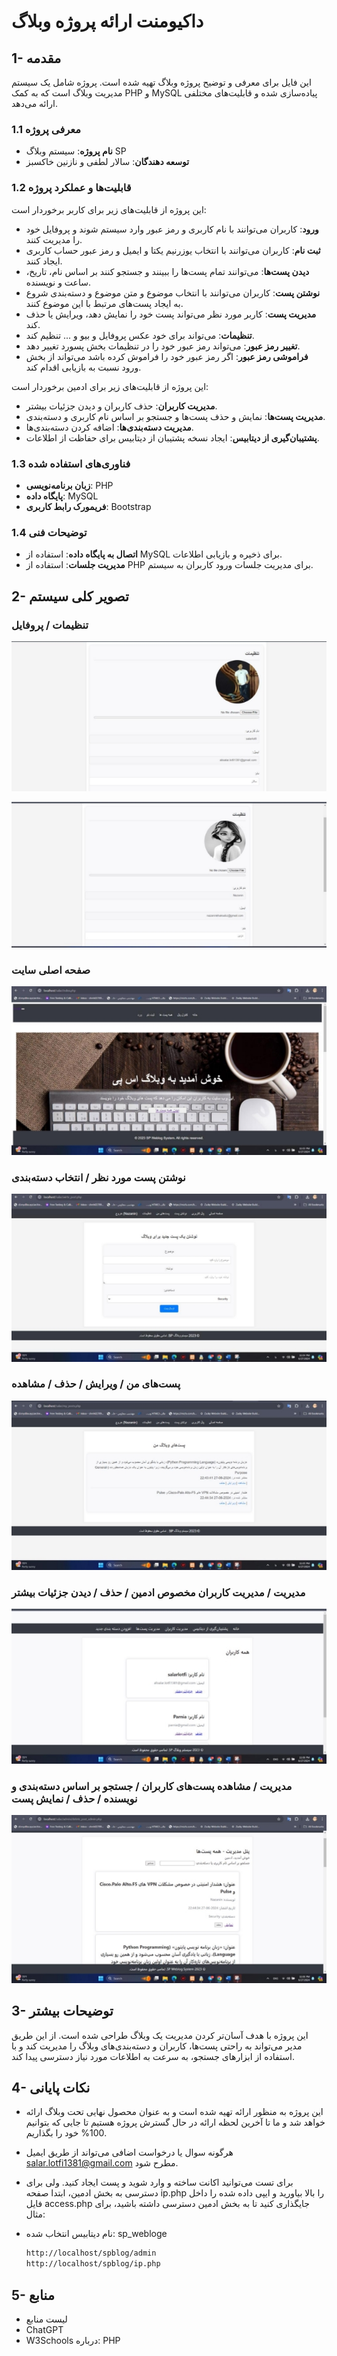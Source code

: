 # داکیومنت ارائه پروژه وبلاگ

## 1- مقدمه

این فایل برای معرفی و توضیح پروژه وبلاگ تهیه شده است. پروژه شامل یک سیستم مدیریت وبلاگ است که به کمک PHP و MySQL پیاده‌سازی شده و قابلیت‌های مختلفی ارائه می‌دهد.

### 1.1 معرفی پروژه

- **نام پروژه**: سیستم وبلاگ SP
- **توسعه دهندگان**: سالار لطفی و نازنین خاکسبز

### 1.2 قابلیت‌ها و عملکرد پروژه

این پروژه از قابلیت‌های زیر برای کاربر برخوردار است:

- **ورود**: کاربران می‌توانند با نام کاربری و رمز عبور وارد سیستم شوند و پروفایل خود را مدیریت کنند.
- **ثبت نام**: کاربران می‌توانند با انتخاب یوزرنیم یکتا و ایمیل و رمز عبور حساب کاربری ایجاد کنند.
- **دیدن پست‌ها**: می‌توانند تمام پست‌ها را ببینند و جستجو کنند بر اساس نام، تاریخ، ساعت و نویسنده.
- **نوشتن پست**: کاربران می‌توانند با انتخاب موضوع و متن موضوع و دسته‌بندی شروع به ایجاد پست‌های مرتبط با این موضوع کنند.
- **مدیریت پست**: کاربر مورد نظر می‌تواند پست خود را نمایش دهد، ویرایش یا حذف کند.
- **تنظیمات**: می‌تواند برای خود عکس پروفایل و بیو و ... تنظیم کند.
- **تغییر رمز عبور**: می‌تواند رمز عبور خود را در تنظیمات بخش پسورد تغییر دهد.
- **فراموشی رمز عبور**: اگر رمز عبور خود را فراموش کرده باشد می‌تواند از بخش ورود نسبت به بازیابی اقدام کند.

این پروژه از قابلیت‌های زیر برای ادمین برخوردار است:

- **مدیریت کاربران**: حذف کاربران و دیدن جزئیات بیشتر.
- **مدیریت پست‌ها**: نمایش و حذف پست‌ها و جستجو بر اساس نام کاربری و دسته‌بندی.
- **مدیریت دسته‌بندی‌ها**: اضافه کردن دسته‌بندی‌ها.
- **پشتیبان‌گیری از دیتابیس**: ایجاد نسخه پشتیبان از دیتابیس برای حفاظت از اطلاعات.

### 1.3 فناوری‌های استفاده شده

- **زبان برنامه‌نویسی**: PHP
- **پایگاه داده**: MySQL
- **فریمورک رابط کاربری**: Bootstrap

### 1.4 توضیحات فنی

- **اتصال به پایگاه داده**: استفاده از MySQL برای ذخیره و بازیابی اطلاعات.
- **مدیریت جلسات**: استفاده از PHP برای مدیریت جلسات ورود کاربران به سیستم.

## 2- تصویر کلی سیستم

### تنظیمات / پروفایل

![تنظیمات / پروفایل](Aspose.Words.5b8dc70e-51a9-4e9b-8bd7-901630683087.001.jpeg)

![تنظیمات / پروفایل](Aspose.Words.5b8dc70e-51a9-4e9b-8bd7-901630683087.002.jpeg)

### صفحه اصلی سایت

![صفحه اصلی سایت](Aspose.Words.5b8dc70e-51a9-4e9b-8bd7-901630683087.003.jpeg)

### نوشتن پست مورد نظر / انتخاب دسته‌بندی

![نوشتن پست](Aspose.Words.5b8dc70e-51a9-4e9b-8bd7-901630683087.004.jpeg)

### پست‌های من / ویرایش / حذف / مشاهده

![پست‌های من](Aspose.Words.5b8dc70e-51a9-4e9b-8bd7-901630683087.005.jpeg)

### مدیریت / مدیریت کاربران مخصوص ادمین / حذف / دیدن جزئیات بیشتر

![مدیریت کاربران](Aspose.Words.5b8dc70e-51a9-4e9b-8bd7-901630683087.006.jpeg)

### مدیریت / مشاهده پست‌های کاربران / جستجو بر اساس دسته‌بندی و نویسنده / حذف / نمایش پست

![مدیریت پست‌ها](Aspose.Words.5b8dc70e-51a9-4e9b-8bd7-901630683087.007.jpeg)

## 3- توضیحات بیشتر

این پروژه با هدف آسان‌تر کردن مدیریت یک وبلاگ طراحی شده است. از این طریق مدیر می‌تواند به راحتی پست‌ها، کاربران و دسته‌بندی‌های وبلاگ را مدیریت کند و با استفاده از ابزارهای جستجو، به سرعت به اطلاعات مورد نیاز دسترسی پیدا کند.

## 4- نکات پایانی


- این پروژه به منظور ارائه تهیه شده است و به عنوان محصول نهایی تحت وبلاگ ارائه خواهد شد و ما تا آخرین لحظه ارائه در حال گسترش پروژه هستیم تا جایی که بتوانیم 100% خود را بگذاریم.
- هرگونه سوال یا درخواست اضافی می‌تواند از طریق ایمیل [salar.lotfi1381@gmail.com](mailto:salar.lotfi1381@gmail.com) مطرح شود.
- برای تست می‌توانید اکانت ساخته و وارد شوید و پست ایجاد کنید. ولی برای دسترسی به بخش ادمین، ابتدا صفحه ip.php را بالا بیاورید و ایپی داده شده را داخل فایل access.php جایگذاری کنید تا به بخش ادمین دسترسی داشته باشید، برای مثال:

- نام دیتابیس انتخاب شده: sp_webloge

  ```txt
  http://localhost/spblog/admin
  http://localhost/spblog/ip.php
  ```

## 5- منابع


- لیست منابع
- ChatGPT
- W3Schools درباره: PHP

